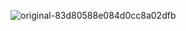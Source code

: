 ![original-83d80588e084d0cc8a02dfb](https://github.com/user-attachments/assets/ae8c969c-e2af-4cd1-a2de-66fa3feb565a)
